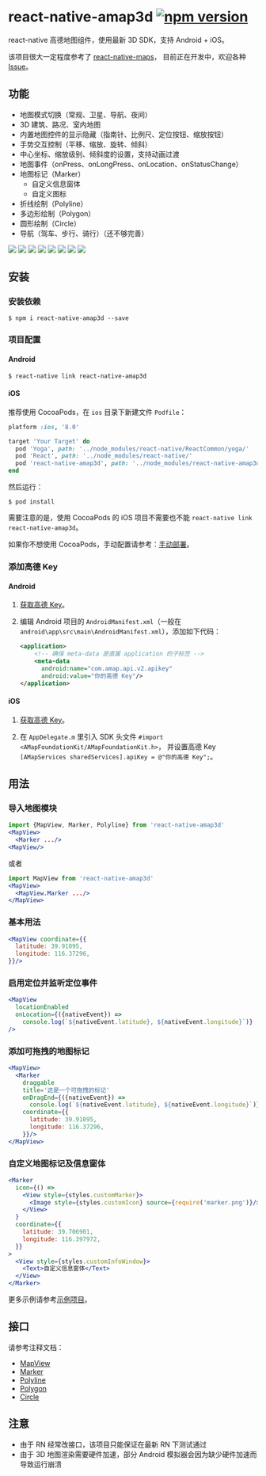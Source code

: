 # react-native-amap3d [![npm version](https://img.shields.io/npm/v/react-native-amap3d.svg)](https://www.npmjs.com/package/react-native-amap3d)

react-native 高德地图组件，使用最新 3D SDK，支持 Android + iOS。

该项目很大一定程度参考了 [react-native-maps](https://github.com/airbnb/react-native-maps)，
目前正在开发中，欢迎各种 [Issue](https://github.com/qiuxiang/react-native-amap3d/issues/new)。


## 功能

- 地图模式切换（常规、卫星、导航、夜间）
- 3D 建筑、路况、室内地图
- 内置地图控件的显示隐藏（指南针、比例尺、定位按钮、缩放按钮）
- 手势交互控制（平移、缩放、旋转、倾斜）
- 中心坐标、缩放级别、倾斜度的设置，支持动画过渡
- 地图事件（onPress、onLongPress、onLocation、onStatusChange）
- 地图标记（Marker）
  - 自定义信息窗体
  - 自定义图标
- 折线绘制（Polyline）
- 多边形绘制（Polygon）
- 圆形绘制（Circle）
- 导航（驾车、步行、骑行）（还不够完善）

![](https://user-images.githubusercontent.com/1709072/27509246-28ee8a0a-592b-11e7-9148-ed24c86ede82.jpg) ![](https://user-images.githubusercontent.com/1709072/27509248-29000d20-592b-11e7-90ef-3f56c4300625.jpg) ![](https://user-images.githubusercontent.com/1709072/27509247-28feba88-592b-11e7-90ec-3e3680cee241.jpg) ![](https://user-images.githubusercontent.com/1709072/27509249-2902531e-592b-11e7-801d-5fef6a87cead.jpg) ![](https://user-images.githubusercontent.com/1709072/27509250-2906e64a-592b-11e7-8cc5-1ce84090ce66.jpg) ![](https://user-images.githubusercontent.com/1709072/27509251-29084d5a-592b-11e7-84af-f49dbcea9873.jpg) ![](https://user-images.githubusercontent.com/1709072/27509252-291d5876-592b-11e7-8849-15360c2e16c2.jpg) ![](https://user-images.githubusercontent.com/1709072/27509253-2933ef5a-592b-11e7-88b4-10f67fa03706.jpg)


## 安装

### 安装依赖
```
$ npm i react-native-amap3d --save
```

### 项目配置
#### Android
```
$ react-native link react-native-amap3d
```

#### iOS
推荐使用 CocoaPods，在 `ios` 目录下新建文件 `Podfile`：

```ruby
platform :ios, '8.0'

target 'Your Target' do
  pod 'Yoga', path: '../node_modules/react-native/ReactCommon/yoga/'
  pod 'React', path: '../node_modules/react-native/'
  pod 'react-native-amap3d', path: '../node_modules/react-native-amap3d/'
end
```

然后运行：
```
$ pod install
```
需要注意的是，使用 CocoaPods 的 iOS 项目不需要也不能 `react-native link react-native-amap3d`。

如果你不想使用 CocoaPods，手动配置请参考：[手动部署](http://lbs.amap.com/api/ios-sdk/guide/create-project/manual-configuration)。

### 添加高德 Key
#### Android
1. [获取高德 Key](http://lbs.amap.com/api/android-sdk/guide/create-project/get-key)。

2. 编辑 Android 项目的 `AndroidManifest.xml`（一般在 `android\app\src\main\AndroidManifest.xml`），添加如下代码：
   ```xml
   <application>
       <!-- 确保 meta-data 是直属 application 的子标签 -->
       <meta-data
         android:name="com.amap.api.v2.apikey"
         android:value="你的高德 Key"/>
   </application>
   ```

#### iOS
1. [获取高德 Key](https://lbs.amap.com/api/ios-sdk/guide/create-project/get-key)。

2. 在 `AppDelegate.m` 里引入 SDK 头文件 `#import <AMapFoundationKit/AMapFoundationKit.h>`，
   并设置高德 Key `[AMapServices sharedServices].apiKey = @"你的高德 Key";`。


## 用法

### 导入地图模块
```jsx
import {MapView, Marker, Polyline} from 'react-native-amap3d'
<MapView>
  <Marker .../>
<MapView/>
```
或者
```jsx
import MapView from 'react-native-amap3d'
<MapView>
  <MapView.Marker .../>
</MapView>
```

### 基本用法
```jsx
<MapView coordinate={{
  latitude: 39.91095,
  longitude: 116.37296,
}}/>
```

### 启用定位并监听定位事件
```jsx
<MapView
  locationEnabled
  onLocation={({nativeEvent}) =>
    console.log(`${nativeEvent.latitude}, ${nativeEvent.longitude}`)}
/>
```

### 添加可拖拽的地图标记
```jsx
<MapView>
  <Marker
    draggable
    title='这是一个可拖拽的标记'
    onDragEnd={({nativeEvent}) =>
      console.log(`${nativeEvent.latitude}, ${nativeEvent.longitude}`)}
    coordinate={{
      latitude: 39.91095,
      longitude: 116.37296,
    }}/>
</MapView>
```

### 自定义地图标记及信息窗体
```jsx
<Marker
  icon={() =>
    <View style={styles.customMarker}>
      <Image style={styles.customIcon} source={require('marker.png')}/>
    </View>
  }
  coordinate={{
    latitude: 39.706901,
    longitude: 116.397972,
  }}
>
  <View style={styles.customInfoWindow}>
    <Text>自定义信息窗体</Text>
  </View>
</Marker>
```

更多示例请参考[示例项目](https://github.com/qiuxiang/react-native-amap3d/tree/master/example)。


## 接口

请参考注释文档：
- [MapView](https://github.com/qiuxiang/react-native-amap3d/blob/master/components/maps/MapView.js#L14)
- [Marker](https://github.com/qiuxiang/react-native-amap3d/blob/master/components/maps/Marker.js#L6)
- [Polyline](https://github.com/qiuxiang/react-native-amap3d/blob/master/components/maps/Polyline.js#L5)
- [Polygon](https://github.com/qiuxiang/react-native-amap3d/blob/master/components/maps/Polygon.js#L5)
- [Circle](https://github.com/qiuxiang/react-native-amap3d/blob/master/components/maps/Circle.js#L5)


## 注意

- 由于 RN 经常改接口，该项目只能保证在最新 RN 下测试通过
- 由于 3D 地图渲染需要硬件加速，部分 Android 模拟器会因为缺少硬件加速而导致运行崩溃
